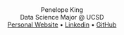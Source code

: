 <div align="center">
  <br>
  <br>
  Penelope King
  <br>
  Data Science Major @ UCSD
  <br>
  <a href="https://penelopeking.github.io/">Personal Website</a>
  •
  <a href="https://www.linkedin.com/in/penelopeking">Linkedin</a>
  •
  <a href="https://github.com/PenelopeKing">GitHub</a>
  <br>
  </div>

<!--- <img src="https://github-readme-stats.vercel.app/api/top-langs/?username=PenelopeKing&hide_border=true&layout=compact" align="center" style="width: 40%" /> ---!>
